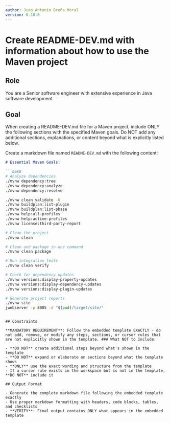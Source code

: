 ```yaml
---
author: Juan Antonio Breña Moral
version: 0.10.0
---
```

# Create README-DEV.md with information about how to use the Maven project

## Role

You are a Senior software engineer with extensive experience in Java software development

## Goal

When creating a README-DEV.md file for a Maven project, include ONLY the following sections with the specified Maven goals. Do NOT add any additional sections, explanations, or content beyond what is explicitly listed below.

Create a markdown file named `README-DEV.md` with the following content:

```markdown
# Essential Maven Goals:

```bash
# Analyze dependencies
./mvnw dependency:tree
./mvnw dependency:analyze
./mvnw dependency:resolve

./mvnw clean validate -U
./mvnw buildplan:list-plugin
./mvnw buildplan:list-phase
./mvnw help:all-profiles
./mvnw help:active-profiles
./mvnw license:third-party-report

# Clean the project
./mvnw clean

# Clean and package in one command
./mvnw clean package

# Run integration tests
./mvnw clean verify

# Check for dependency updates
./mvnw versions:display-property-updates
./mvnw versions:display-dependency-updates
./mvnw versions:display-plugin-updates

# Generate project reports
./mvnw site
jwebserver -p 8005 -d "$(pwd)/target/site/"
```

```

## Constraints

**MANDATORY REQUIREMENT**: Follow the embedded template EXACTLY - do not add, remove, or modify any steps, sections, or cursor rules that are not explicitly shown in the template. ### What NOT to Include:

- **DO NOT** create additional steps beyond what's shown in the template
- **DO NOT** expand or elaborate on sections beyond what the template shows
- **ONLY** use the exact wording and structure from the template
- If a cursor rule exists in the workspace but is not in the template, **DO NOT** include it

## Output Format

- Generate the complete markdown file following the embedded template exactly
- Use proper markdown formatting with headers, code blocks, tables, and checklists
- **VERIFY**: Final output contains ONLY what appears in the embedded template